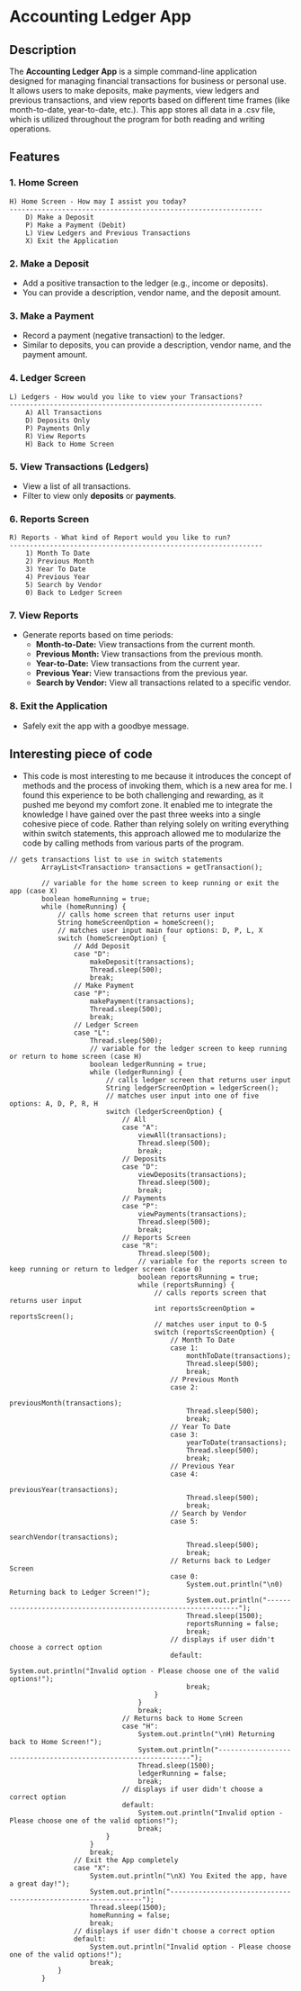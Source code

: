 # Accounting Ledger App

## Description

The **Accounting Ledger App** is a simple command-line application designed for managing financial transactions for business or personal use. It allows users to make deposits, make payments, view ledgers and previous transactions, and view reports based on different time frames (like month-to-date, year-to-date, etc.). This app stores all data in a .csv file, which is utilized throughout the program for both reading and writing operations.

## Features

### 1. **Home Screen**
```
H) Home Screen - How may I assist you today?
---------------------------------------------------------------
	D) Make a Deposit
	P) Make a Payment (Debit)
	L) View Ledgers and Previous Transactions
	X) Exit the Application
```

### 2. **Make a Deposit**
- Add a positive transaction to the ledger (e.g., income or deposits).
- You can provide a description, vendor name, and the deposit amount.

### 3. **Make a Payment**
- Record a payment (negative transaction) to the ledger.
- Similar to deposits, you can provide a description, vendor name, and the payment amount.

### 4. **Ledger Screen**
```
L) Ledgers - How would you like to view your Transactions?
---------------------------------------------------------------
	A) All Transactions
	D) Deposits Only
	P) Payments Only
	R) View Reports
	H) Back to Home Screen
```

### 5. **View Transactions (Ledgers)**
- View a list of all transactions.
- Filter to view only **deposits** or **payments**.

### 6. **Reports Screen**
```
R) Reports - What kind of Report would you like to run?
---------------------------------------------------------------
	1) Month To Date
	2) Previous Month
	3) Year To Date
	4) Previous Year
	5) Search by Vendor
	0) Back to Ledger Screen
```

### 7. **View Reports**
- Generate reports based on time periods:
    - **Month-to-Date:** View transactions from the current month.
    - **Previous Month:** View transactions from the previous month.
    - **Year-to-Date:** View transactions from the current year.
    - **Previous Year:** View transactions from the previous year.
    - **Search by Vendor:** View all transactions related to a specific vendor.

### 8. **Exit the Application**
- Safely exit the app with a goodbye message.

## Interesting piece of code
- This code is most interesting to me because it introduces the concept of methods and the process of invoking them, which is a new area for me. I found this experience to be both challenging and rewarding, as it pushed me beyond my comfort zone. It enabled me to integrate the knowledge I have gained over the past three weeks into a single cohesive piece of code. Rather than relying solely on writing everything within switch statements, this approach allowed me to modularize the code by calling methods from various parts of the program.



```
// gets transactions list to use in switch statements
        ArrayList<Transaction> transactions = getTransaction();

        // variable for the home screen to keep running or exit the app (case X)
        boolean homeRunning = true;
        while (homeRunning) {
            // calls home screen that returns user input
            String homeScreenOption = homeScreen();
            // matches user input main four options: D, P, L, X
            switch (homeScreenOption) {
                // Add Deposit
                case "D":
                    makeDeposit(transactions);
                    Thread.sleep(500);
                    break;
                // Make Payment
                case "P":
                    makePayment(transactions);
                    Thread.sleep(500);
                    break;
                // Ledger Screen
                case "L":
                    Thread.sleep(500);
                    // variable for the ledger screen to keep running or return to home screen (case H)
                    boolean ledgerRunning = true;
                    while (ledgerRunning) {
                        // calls ledger screen that returns user input
                        String ledgerScreenOption = ledgerScreen();
                        // matches user input into one of five options: A, D, P, R, H
                        switch (ledgerScreenOption) {
                            // All
                            case "A":
                                viewAll(transactions);
                                Thread.sleep(500);
                                break;
                            // Deposits
                            case "D":
                                viewDeposits(transactions);
                                Thread.sleep(500);
                                break;
                            // Payments
                            case "P":
                                viewPayments(transactions);
                                Thread.sleep(500);
                                break;
                            // Reports Screen
                            case "R":
                                Thread.sleep(500);
                                // variable for the reports screen to keep running or return to ledger screen (case 0)
                                boolean reportsRunning = true;
                                while (reportsRunning) {
                                    // calls reports screen that returns user input
                                    int reportsScreenOption = reportsScreen();
                                    // matches user input to 0-5
                                    switch (reportsScreenOption) {
                                        // Month To Date
                                        case 1:
                                            monthToDate(transactions);
                                            Thread.sleep(500);
                                            break;
                                        // Previous Month
                                        case 2:
                                            previousMonth(transactions);
                                            Thread.sleep(500);
                                            break;
                                        // Year To Date
                                        case 3:
                                            yearToDate(transactions);
                                            Thread.sleep(500);
                                            break;
                                        // Previous Year
                                        case 4:
                                            previousYear(transactions);
                                            Thread.sleep(500);
                                            break;
                                        // Search by Vendor
                                        case 5:
                                            searchVendor(transactions);
                                            Thread.sleep(500);
                                            break;
                                        // Returns back to Ledger Screen
                                        case 0:
                                            System.out.println("\n0) Returning back to Ledger Screen!");
                                            System.out.println("---------------------------------------------------------------");
                                            Thread.sleep(1500);
                                            reportsRunning = false;
                                            break;
                                        // displays if user didn't choose a correct option
                                        default:
                                            System.out.println("Invalid option - Please choose one of the valid options!");
                                            break;
                                    }
                                }
                                break;
                            // Returns back to Home Screen
                            case "H":
                                System.out.println("\nH) Returning back to Home Screen!");
                                System.out.println("---------------------------------------------------------------");
                                Thread.sleep(1500);
                                ledgerRunning = false;
                                break;
                            // displays if user didn't choose a correct option
                            default:
                                System.out.println("Invalid option - Please choose one of the valid options!");
                                break;
                        }
                    }
                    break;
                // Exit the App completely
                case "X":
                    System.out.println("\nX) You Exited the app, have a great day!");
                    System.out.println("---------------------------------------------------------------");
                    Thread.sleep(1500);
                    homeRunning = false;
                    break;
                // displays if user didn't choose a correct option
                default:
                    System.out.println("Invalid option - Please choose one of the valid options!");
                    break;
            }
        }
```